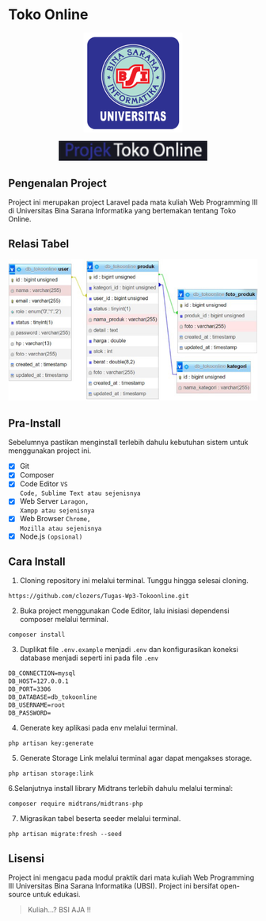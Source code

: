 # Toko Online

<p align="center"><img src="public/backend/image/logo_ubsi.png" width="200" alt="Logo UBSI"></p>
<p align="center"><img src="public/backend/image/logo_text2.png" width="300" alt="Text Logo Project"></p>


## Pengenalan Project

Project ini merupakan project Laravel pada mata kuliah Web Programming III di Universitas Bina Sarana Informatika yang bertemakan tentang Toko Online.

## Relasi Tabel
<p align="center"><img src="public/backend/image/screenshot/ss_relasi.jpg" width="600" alt="Laravel Logo"></p>

## Pra-Install
Sebelumnya pastikan menginstall terlebih dahulu kebutuhan sistem untuk menggunakan project ini.
- [x] Git
- [x] Composer
- [x] Code Editor <code>VS Code, Sublime Text atau sejenisnya</code>
- [x] Web Server <code>Laragon, Xampp atau sejenisnya</code>
- [x] Web Browser <code>Chrome, Mozilla atau sejenisnya</code>
- [x] Node.js <code>(opsional)</code>

## Cara Install
1. Cloning repository ini melalui terminal. Tunggu hingga selesai cloning.
```
https://github.com/clozers/Tugas-Wp3-Tokoonline.git
```
2.  Buka project menggunakan Code Editor, lalu inisiasi dependensi composer melalui terminal.
```
composer install
```
3. Duplikat file `.env.example` menjadi `.env` dan konfigurasikan koneksi database menjadi seperti ini pada file `.env`
```
DB_CONNECTION=mysql
DB_HOST=127.0.0.1
DB_PORT=3306
DB_DATABASE=db_tokoonline
DB_USERNAME=root
DB_PASSWORD=
```
4. Generate key aplikasi pada env melalui terminal.
```
php artisan key:generate
```
5. Generate Storage Link melalui terminal agar dapat mengakses storage.
```
php artisan storage:link
```
6.Selanjutnya install library Midtrans terlebih dahulu melalui terminal:
```
composer require midtrans/midtrans-php
```
7. Migrasikan tabel beserta seeder melalui terminal.
```
php artisan migrate:fresh --seed
```



## Lisensi

Project ini mengacu pada modul praktik dari mata kuliah Web Programming III Universitas Bina Sarana Informatika (UBSI). Project ini bersifat open-source untuk edukasi.
<blockquote>Kuliah...? BSI AJA !!</blockquote>
